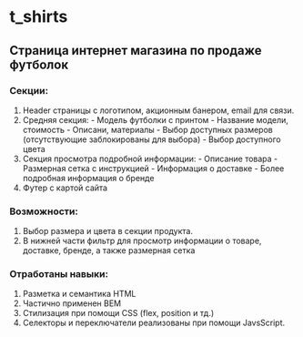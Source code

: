 # t_shirts

## Страница интернет магазина по продаже футболок

### Секции:
  1. Header страницы с логотипом, акционным банером, email для связи.
  2. Средняя секция:
    - Модель футболки с принтом
    - Название модели, стоимость
    - Описани, материалы
    - Выбор доступных размеров (отсутствующие заблокированы для выбора)
    - Выбор доступного цвета
  3. Секция просмотра подробной информации:
    - Описание товара
    - Размерная сетка с инструкцией
    - Информация о доставке
    - Более подробная информация о бренде
  4. Футер с картой сайта

### Возможности:
  1. Выбор размера и цвета в секции продукта.
  2. В нижней части фильтр для просмотр информации о товаре, доставке, бренде, а также размерная сетка
  
  
### Отработаны навыки:
  1. Разметка и семантика HTML
  2. Частично применен BEM
  3. Стилизация при помощи CSS (flex, position и тд.)
  4. Селекторы и переключатели реализованы при помощи JavsScript.

